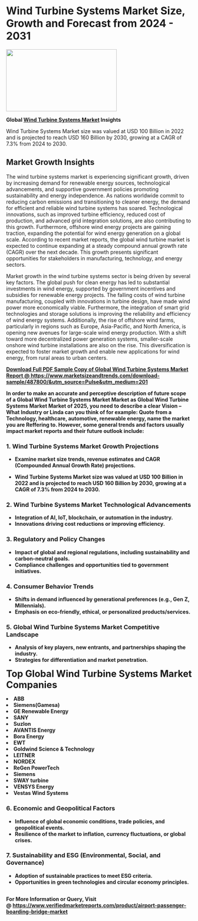 <H1>Wind Turbine Systems Market Size, Growth and Forecast from 2024 - 2031</H1><img class="aligncenter size-medium wp-image-584254" src="https://thirdeyenews.in/wp-content/uploads/2024/09/Global-Market-Research-300x168.jpeg" alt="" width="300" height="168" /><p><strong>Global&nbsp;<a href="https://www.marketsizeandtrends.com/download-sample/487800/&amp;utm_source=Pulse&amp;utm_medium=201">Wind Turbine Systems Market</a> Insights</strong></p><p>Wind Turbine Systems Market size was valued at USD 100 Billion in 2022 and is projected to reach USD 160 Billion by 2030, growing at a CAGR of 7.3% from 2024 to 2030.</p><p><h2>Market Growth Insights</h2> <p>The wind turbine systems market is experiencing significant growth, driven by increasing demand for renewable energy sources, technological advancements, and supportive government policies promoting sustainability and energy independence. As nations worldwide commit to reducing carbon emissions and transitioning to cleaner energy, the demand for efficient and reliable wind turbine systems has soared. Technological innovations, such as improved turbine efficiency, reduced cost of production, and advanced grid integration solutions, are also contributing to this growth. Furthermore, offshore wind energy projects are gaining traction, expanding the potential for wind energy generation on a global scale. According to recent market reports, the global wind turbine market is expected to continue expanding at a steady compound annual growth rate (CAGR) over the next decade. This growth presents significant opportunities for stakeholders in manufacturing, technology, and energy sectors.</p> <p><strong><a href="#"></a></strong></p> <p>Market growth in the wind turbine systems sector is being driven by several key factors. The global push for clean energy has led to substantial investments in wind energy, supported by government incentives and subsidies for renewable energy projects. The falling costs of wind turbine manufacturing, coupled with innovations in turbine design, have made wind power more economically viable. Furthermore, the integration of smart grid technologies and storage solutions is improving the reliability and efficiency of wind energy systems. Additionally, the rise of offshore wind farms, particularly in regions such as Europe, Asia-Pacific, and North America, is opening new avenues for large-scale wind energy production. With a shift toward more decentralized power generation systems, smaller-scale onshore wind turbine installations are also on the rise. This diversification is expected to foster market growth and enable new applications for wind energy, from rural areas to urban centers.</p> <p><strong><a href="#"></p><p><span class=""><strong>Download Full PDF Sample Copy of Global Wind Turbine Systems Market Report</strong> @ <a href="https://www.marketsizeandtrends.com/download-sample/487800/&amp;utm_source=Pulse&amp;utm_medium=201" target="_blank">https://www.marketsizeandtrends.com/download-sample/487800/&amp;utm_source=Pulse&amp;utm_medium=201</a></span></p><p>In order to make an accurate and perceptive description of future scope of a Global&nbsp;Wind Turbine Systems Market Market as Global&nbsp;Wind Turbine Systems Market Market of 2025, you need to describe a clear Vision &ndash; What Industry or Linda can you think of for example: Quote from a Technology, healthcare, automotive, renewable energy, name the market you are Reffering to. However, some general trends and factors usually impact market reports and their future outlook include:</p><h3>1.&nbsp;<strong>Wind Turbine Systems Market Growth Projections</strong></h3><ul><li>Examine market size trends, revenue estimates and CAGR (Compounded Annual Growth Rate) projections.</li><li><p>Wind Turbine Systems Market size was valued at USD 100 Billion in 2022 and is projected to reach USD 160 Billion by 2030, growing at a CAGR of 7.3% from 2024 to 2030.</p></li></ul><h3>2.&nbsp;<strong>Wind Turbine Systems Market Technological Advancements</strong></h3><ul><li>Integration of AI, IoT, blockchain, or automation in the industry.</li><li>Innovations driving cost reductions or improving efficiency.</li></ul><h3>3.&nbsp;<strong>Regulatory and Policy Changes</strong></h3><ul><li>Impact of global and regional regulations, including sustainability and carbon-neutral goals.</li><li>Compliance challenges and opportunities tied to government initiatives.</li></ul><h3>4.&nbsp;<strong>Consumer Behavior Trends</strong></h3><ul><li>Shifts in demand influenced by generational preferences (e.g., Gen Z, Millennials).</li><li>Emphasis on eco-friendly, ethical, or personalized products/services.</li></ul><h3>5.&nbsp;<strong>Global Wind Turbine Systems Market Competitive Landscape</strong></h3><ul><li>Analysis of key players, new entrants, and partnerships shaping the industry.</li><li>Strategies for differentiation and market penetration.</li></ul><p data-pm-slice="1 1 []"><span style="color: inherit; font-family: inherit; font-size: 25px;">Top Global Wind Turbine Systems Market Companies</span></p><div class="" data-test-id=""><p><li>ABB</li><li> Siemens(Gamesa)</li><li> GE Renewable Energy</li><li> SANY</li><li> Suzlon</li><li> AVANTIS Energy</li><li> Bora Energy</li><li> EWT</li><li> Goldwind Science & Technology</li><li> LEITNER</li><li> NORDEX</li><li> ReGen PowerTech</li><li> Siemens</li><li> SWAY turbine</li><li> VENSYS Energy</li><li> Vestas Wind Systems</li></p></div><h3>6.&nbsp;<strong>Economic and Geopolitical Factors</strong></h3><ul><li>Influence of global economic conditions, trade policies, and geopolitical events.</li><li>Resilience of the market to inflation, currency fluctuations, or global crises.</li></ul><h3>7.&nbsp;<strong>Sustainability and ESG (Environmental, Social, and Governance)</strong></h3><ul><li>Adoption of sustainable practices to meet ESG criteria.</li><li>Opportunities in green technologies and circular economy principles.</li></ul><h2><strong style="font-size: 14px;">For More Information or Query, Visit @&nbsp;</strong><a style="background-color: #ffffff; font-size: 14px;" href="https://www.marketsizeandtrends.com/report/wind-turbine-systems-market/" target="_blank">https://www.verifiedmarketreports.com/product/airport-passenger-boarding-bridge-market</a></h2>
